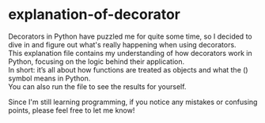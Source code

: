 # explanation-of-decorator

 Decorators in Python have puzzled me for quite some time, so I decided to dive in and figure out what's really happening when using decorators.<br>
 This explanation file contains my understanding of how decorators work in Python, focusing on the logic behind their application.<br>
 In short: it’s all about how functions are treated as objects and what the () symbol means in Python.<br>
 You can also run the file to see the results for yourself.<br> 

 Since I'm still learning programming, if you notice any mistakes or confusing points, please feel free to let me know! 
 

